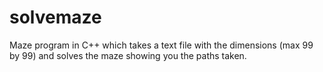 # solvemaze
Maze program in C++ which takes a text file with the dimensions (max 99 by 99) and solves the maze showing you the paths taken.
